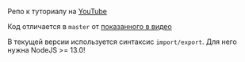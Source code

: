 Репо к туториалу на [YouTube](https://www.youtube.com/watch?v=4SLvxgLRSrk)

Код отличается в `master` от [показанного в видео](https://github.com/Picalines/TutorialBot/tree/a5e89db2e5fda9a0252b9e5e435c2bfd92b90143)

В текущей версии используется синтаксис `import/export`. Для него нужна NodeJS >= 13.0!
